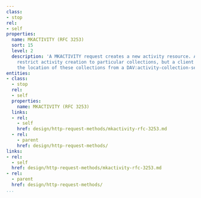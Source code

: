 ```yaml
---
class:
- stop
rel:
- self
properties:
  name: MKACTIVITY (RFC 3253)
  sort: 15
  level: 2
  description: 'A MKACTIVITY request creates a new activity resource. A server MAY
    restrict activity creation to particular collections, but a client can determine
    the location of these collections from a DAV:activity-collection-set OPTIONS request. '
entities:
- class:
  - stop
  rel:
  - self
  properties:
    name: MKACTIVITY (RFC 3253)
  links:
  - rel:
    - self
    href: design/http-request-methods/mkactivity-rfc-3253.md
  - rel:
    - parent
    href: design/http-request-methods/
links:
- rel:
  - self
  href: design/http-request-methods/mkactivity-rfc-3253.md
- rel:
  - parent
  href: design/http-request-methods/
...
```

